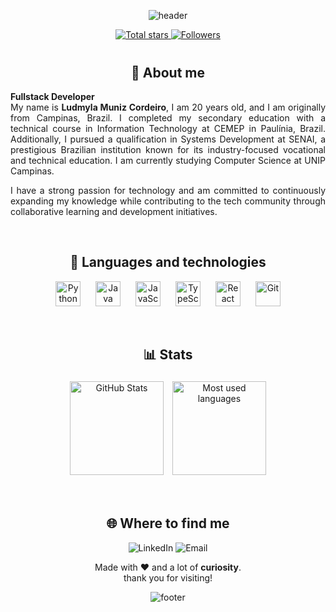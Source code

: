 <p align="center"> 
    <img src="https://capsule-render.vercel.app/api?type=waving&color=1e1e1e,3f0099,004c99&height=170&section=header&text=Ludmyla%20Muniz%20Cordeiro&fontColor=ffffff&fontSize=30&fontAlignY=30&animation=fadeIn" alt="header" /> 
</p>

<p align="center"> 
    <a href="https://github.com/ludmuniz?tab=repositories&sort=stargazers"> 
        <img alt="Total stars" 
            title="Total GitHub stars" 
            src="https://custom-icon-badges.demolab.com/github/stars/ludmuniz?color=20cfe3&style=for-the-badge&labelColor=161b22&logo=star&label=stars" /> 
        </a> 
    <a href="https://github.com/ludmuniz?tab=followers"> 
    <img alt="Followers" 
        title="Follow me on Github" 
        src="https://custom-icon-badges.demolab.com/github/followers/ludmuniz?color=236ad3&labelColor=161b22&style=for-the-badge&logo=github&label=followers&logoColor=white" /> 
    </a> 
</p>

<div style="margin: 40px 0px"></div>

<h2 align="center">👋 About me</h2> 

<p align="justify"> <strong>Fullstack Developer</strong><br> My name is <strong>Ludmyla Muniz Cordeiro</strong>, I am 20 years old, and I am originally from Campinas, Brazil. I completed my secondary education with a technical course in Information Technology at CEMEP in Paulínia, Brazil. Additionally, I pursued a qualification in Systems Development at SENAI, a prestigious Brazilian institution known for its industry-focused vocational and technical education. I am currently studying Computer Science at UNIP Campinas. 
</p> 
<p align="justify"> I have a strong passion for technology and am committed to continuously expanding my knowledge while contributing to the tech community through collaborative learning and development initiatives. </p>

<div style="margin: 60px 0px"></div>

<h2 align="center">👾 Languages and technologies</h2> 

<p align="center">
    <img alt="Python" 
        title="Python" 
        width="40px" 
        src="https://cdn.jsdelivr.net/gh/devicons/devicon@latest/icons/python/python-original.svg" style="margin: 0 10px;" />
    <img alt="Java" 
        title="Java" 
        width="40px" 
        src="https://cdn.jsdelivr.net/gh/devicons/devicon@latest/icons/java/java-original.svg" style="margin: 0 10px;" />
    <img alt="JavaScript" 
        title="JavaScript" 
        width="40px" 
        src="https://cdn.jsdelivr.net/gh/devicons/devicon@latest/icons/javascript/javascript-original.svg" 
        style="margin: 0 10px;" />
    <img alt="TypeScript" 
        title="TypeScript" 
        width="40px" 
        src="https://cdn.jsdelivr.net/gh/devicons/devicon@latest/icons/typescript/typescript-original.svg" 
        style="margin: 0 10px;" />
    <img alt="React" 
        title="React" 
        width="40px" 
        src="https://cdn.jsdelivr.net/gh/devicons/devicon@latest/icons/react/react-original.svg" style="margin: 0 10px;" />
    <img alt="Git" 
        title="Git" 
        width="40px" 
        src="https://cdn.jsdelivr.net/gh/devicons/devicon@latest/icons/git/git-original.svg" style="margin: 0 10px;" /> 
</p>

<div style="margin: 60px 0px"></div>

<h2 align="center">📊 Stats</h2> 

<div align="center"> 
    <img alt="GitHub Stats" 
        height="150" 
        src="https://github-readme-stats.vercel.app/api?username=ludmuniz&show_icons=true&theme=nord&include_all_commits=true&locale=en" 
        style="margin: 5px;" /> 
    <img alt="Most used languages" 
        height="150" 
        src="https://github-readme-stats.vercel.app/api/top-langs/?username=ludmuniz&theme=nord&layout=compact&custom_title=Technology&langs_count=9&locale=en" 
        style="margin: 5px;" /> 
</div>

<div style="margin: 60px 0px"></div>

<h2 align="center">🌐 Where to find me</h2> 

<p align="center">
    <a href="https://www.linkedin.com/in/ludmyla-muniz" target="_blank" style="text-decoration: none;">
        <img src="https://img.shields.io/badge/LinkedIn-0077B5?style=for-the-badge&logo=linkedin&logoColor=white" alt="LinkedIn" /> 
    </a> 
    <a href="mailto:ludmylacmuniz@gmail.com" target="_blank" style="text-decoration: none;"> 
        <img src="https://img.shields.io/badge/Email-20cfe3?style=for-the-badge&logo=gmail&logoColor=white" alt="Email" /> 
    </a> 
</p> 

<p align="center"> Made with ❤️ and a lot of <strong>curiosity</strong>. <br> thank you for visiting! </p> <p align="center"> <img src="https://capsule-render.vercel.app/api?type=waving&color=1e1e1e,3f0099,004c99&height=120&section=footer" alt="footer" /> </p>
